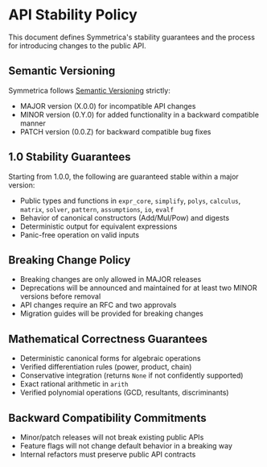 # API Stability Policy

This document defines Symmetrica's stability guarantees and the process for introducing changes to the public API.

## Semantic Versioning

Symmetrica follows [Semantic Versioning](https://semver.org/) strictly:
- MAJOR version (X.0.0) for incompatible API changes
- MINOR version (0.Y.0) for added functionality in a backward compatible manner
- PATCH version (0.0.Z) for backward compatible bug fixes

## 1.0 Stability Guarantees

Starting from 1.0.0, the following are guaranteed stable within a major version:
- Public types and functions in `expr_core`, `simplify`, `polys`, `calculus`, `matrix`, `solver`, `pattern`, `assumptions`, `io`, `evalf`
- Behavior of canonical constructors (Add/Mul/Pow) and digests
- Deterministic output for equivalent expressions
- Panic-free operation on valid inputs

## Breaking Change Policy

- Breaking changes are only allowed in MAJOR releases
- Deprecations will be announced and maintained for at least two MINOR versions before removal
- API changes require an RFC and two approvals
- Migration guides will be provided for breaking changes

## Mathematical Correctness Guarantees

- Deterministic canonical forms for algebraic operations
- Verified differentiation rules (power, product, chain)
- Conservative integration (returns `None` if not confidently supported)
- Exact rational arithmetic in `arith`
- Verified polynomial operations (GCD, resultants, discriminants)

## Backward Compatibility Commitments

- Minor/patch releases will not break existing public APIs
- Feature flags will not change default behavior in a breaking way
- Internal refactors must preserve public API contracts
